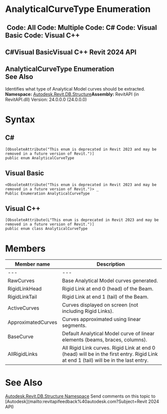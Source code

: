 # AnalyticalCurveType Enumeration

﻿
 Code: All Code: Multiple Code: C# Code: Visual Basic Code: Visual C++   
---  
C#Visual BasicVisual C++
Revit 2024 API  
---  
AnalyticalCurveType Enumeration  
See Also  
---  
Identifies what type of Analytical Model curves should be extracted. 
**Namespace:** [Autodesk.Revit.DB.Structure](d586b341-f687-9d90-e96d-255806b7d4fc.md "Autodesk.Revit.DB.Structure Namespace")**Assembly:** RevitAPI (in RevitAPI.dll) Version: 24.0.0.0 (24.0.0.0)
# Syntax
C#  
---  
```text
[ObsoleteAttribute("This enum is deprecated in Revit 2023 and may be removed in a future version of Revit.")]
public enum AnalyticalCurveType
```
  
Visual Basic  
---  
```text
<ObsoleteAttribute("This enum is deprecated in Revit 2023 and may be removed in a future version of Revit.")> _
Public Enumeration AnalyticalCurveType
```
  
Visual C++  
---  
```text
[ObsoleteAttribute(L"This enum is deprecated in Revit 2023 and may be removed in a future version of Revit.")]
public enum class AnalyticalCurveType
```
  
# Members
| Member name | Description |
| --- | --- |
| --- | --- |
| RawCurves | Base Analytical Model curves generated. |
| RigidLinkHead | Rigid Link at end 0 (head) of the Beam. |
| RigidLinkTail | Rigid Link at end 1 (tail) of the Beam. |
| ActiveCurves | Curves displayed on screen (not including Rigid Links). |
| ApproximatedCurves | Curves approximated using linear segments. |
| BaseCurve | Default Analytical Model curve of linear elements (beams, braces, columns). |
| AllRigidLinks | All Rigid Link curves. Rigid Link at end 0 (head) will be in the first entry. Rigid Link at end 1 (tail) will be in the last entry. |

# See Also
[Autodesk.Revit.DB.Structure Namespace](d586b341-f687-9d90-e96d-255806b7d4fc.md "Autodesk.Revit.DB.Structure Namespace")
Send comments on this topic to [Autodesk](mailto:revitapifeedback%40autodesk.com?Subject=Revit 2024 API)
